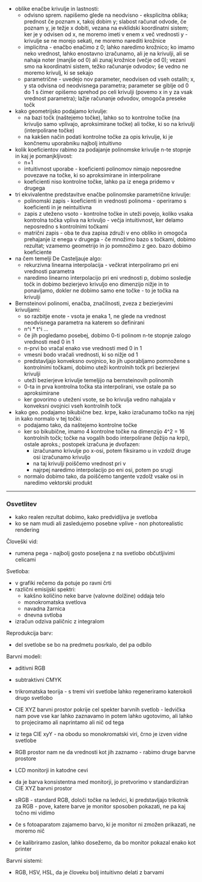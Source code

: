- oblike enačbe krivulje in lastnosti:
	- odvisno sprem. napišemo glede na neodvisno - eksplicitna oblika; prednost če poznam x, takoj dobim y; slabost računat odvode, če poznam y, je težje x dobiti, vezana na evklidski koordinatni sistem; ker je y odvisen od x, ne moremo imeti v enem x več vrednosti y - krivulje se ne morejo sekati, ne moremo narediti krožnice
	- implicitna - enačbo enačimo z 0; lahko naredimo krožnico; ko imamo neko vrednost, lahko enostavno izračunamo, ali je na krivulji, ali se nahaja noter (manjše od 0) ali zunaj krožnice (večje od 0); vezani smo na koordinatni sistem, težko računanje odvodov; še vedno ne moremo krivulj, ki se sekajo
	- parametrične - uvedejo nov parameter, neodvisen od vseh ostalih; x, y sta odvisna od neodvisnega parametra; parameter se giblje od 0 do 1 s čimer opišemo sprehod po celi krivulji (povemo x in y za vsak vrednost parametra); lažje računanje odvodov, omogoča preseke točk
- kako geometrijsko podajamo krivulje:
	- na bazi točk (naštejemo točke), lahko so to kontrolne točke (na krivuljo samo vplivajo, aproksimirane točke) ali točke, ki so na krivulji (interpolirane točke)
	- na kakšen način podati kontrolne točke za opis krivulje, ki je končnemu uporabniku najbolj intuitivno
- kolik koeficientov rabimo za podajanje polinomske krivulje n-te stopnje in kaj je pomanjkljivost:
	- n+1
	- intuitivnost uporabe - koeficienti polinomov nimajo neposredne povezave na točke, ki so aproksimirane in interpolirane
	- koeficienti niso kontrolne točke, lahko pa iz enega pridemo v drugega
- tri ekvivalentne predstavitve enačbe polinomske parametrične krivulje:
	- polinomski zapis - koeficienti in vrednosti polinoma - operiramo s koeficienti in je neintuitivna
	- zapis z uteženo vsoto - kontrolne točke in uteži povejo, koliko vsaka kontrolna točka vpliva na krivuljo - večja intuitivnost, ker delamo neposredno s kontrolnimi točkami
	- matrični zapis - oba te dva zapisa združi v eno obliko in omogoča prehajanje iz enega v drugega - če množimo bazo s točkami, dobimo rezultat; vzamemo geometrijo in jo pomnožimo z geo. bazo dobimo koeficiente
- na čem temelji De Casteljauje algo:
	- rekurzivna linearna interpolacija - večkrat interpoliramo pri eni vrednosti parametra
	- naredimo linearno interpolacijo pri eni vrednosti p, dobimo sosledje točk in dobimo bezierjevo krivuljo eno dimenzijo nižje in to ponavljamo, dokler ne dobimo samo ene točke - to je točka na krivulji
- Bernsteinovi polinomi, enačba, značilnosti, zveza z bezierjevimi krivuljami:
	- so razbitje enote - vsota je enaka 1, ne glede na vrednost neodvisnega parametra na katerem so definirani
	- n^i \* t^i ...
	- če jih pogledamo posebej, dobimo 0-ti polinom n-te stopnje zalogo vrednosti med 0 in 1
	- n-prvi bo vračal enako vse vrednosti med 0 in 1
	- vmesni bodo vračali vrednosti, ki so nižje od 1
	- predstavljajo konveksno ovojnico, ko jih uporabljamo pomnožene s kontrolnimi točkami, dobimo uteži kontrolnih točk pri bezierjevi krivulji
	- uteži bezierjeve krivulje temeljijo na bernsteinovih polinomih
	- 0-ta in prva kontrolna točka sta interpolirani, vse ostale pa so aproksimirane
	- ker govorimo o uteženi vsote, se bo krivulja vedno nahajala v konveksni ovojnici vseh kontrolnih točk
- kako geo. podajamo bikubične bez. krpe, kako izračunamo točko na njej in kako normalo v tej točki:
	- podajamo tako, da naštejemo kontrolne točke
	- ker so bikubične, imamo 4 kontrolne točke na dimenzijo 4^2 = 16 kontrolnih točk; točke na vogalih bodo interpolirane (ležijo na krpi), ostale aproks.; postopek izračuna je dvofazen:
		- izračunamo krivulje po x-osi, potem fiksiramo u in vzdolž druge osi izračunamo krivuljo
		- na taj krivulji poiščemo vrednost pri v
		- najrpej naredimo interpolacijo po eni osi, potem po srugi
	- normalo dobimo tako, da poiščemo tangente vzdolž vsake osi in naredimo vektorski produkt
---
### Osvetlitev

- kako realen rezultat dobimo, kako predvidljiva je svetloba
- ko se nam mudi ali zasledujemo posebne vplive - non photorealistic rendering

Človeški vid:
- rumena pega - najbolj gosto poseljena z na svetlobo občutljivimi celicami

Svetloba:
- v grafiki rečemo da potuje po ravni črti
- različni emisijski spektri:
	- kakšno količino neke barve (valovne dolžine) oddaja telo
	- monokromatska svetlova
	- navadna žarnica
	- dnevna svtloba
- izračun odziva paličnic z integralom

Reprodukcija barv:
- del svetlobe se bo na predmetu posrkalo, del pa odbilo

Barvni modeli:
- aditivni RGB
- subtraktivni CMYK
- trikromatska teorija - s tremi viri svetlobe lahko regeneriramo katerokoli drugo svetlobo

- CIE XYZ barvni prostor pokrije cel spekter barvnih svetlob - ledvička nam pove vse kar lahko zaznavamo in potem lahko ugotovimo, ali lahko to projeciramo ali naprintamo ali nič od tega
- iz tega CIE xyY - na obodu so monokromatski viri, črno je izven vidne svetlobe

- RGB prostor nam ne da vrednosti kot jih zaznamo - rabimo druge barvne prostore

- LCD monitorji in katodne cevi
- da je barva konsistentna med monitorji, jo pretvorimo v standardiziran CIE XYZ barvni prostor
- sRGB - standard RGB, določi točke na ledvici, ki predstavljajo trikotnik za RGB - pove, katere barve je monitor sposoben pokazati, ne pa kaj točno mi vidimo
- če s fotoaparatom zajamemo barvo, ki je monitor ni zmožen prikazati, ne moremo nič

- če kalibriramo zaslon, lahko dosežemo, da bo monitor pokazal enako kot printer

Barvni sistemi:
- RGB, HSV, HSL, da je človeku bolj intuitivno delati z barvami